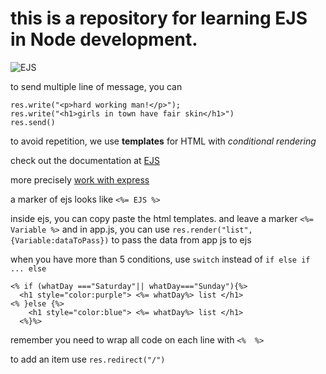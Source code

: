 # this is a repository for learning EJS in Node development.
![EJS](https://ejs.bootcss.com/assets/images/ejs-logo.png)

to send multiple line of message, you can
```
res.write("<p>hard working man!</p>");
res.write("<h1>girls in town have fair skin</h1>")
res.send()
```
to avoid repetition, we use **templates** for HTML with *conditional rendering*

check out the documentation at [EJS](https://ejs.co/)

more precisely [work with express](https://github.com/mde/ejs/wiki/Using-EJS-with-Express)

a marker of ejs looks like `<%= EJS %>`


inside ejs, you can copy paste the html templates. and leave a marker `<%= Variable %>`
and in app.js, you can use `res.render("list", {Variable:dataToPass})` to pass the data from app js to ejs

when you have more than 5 conditions, use `switch` instead of `if else if ... else`

```
<% if (whatDay ==="Saturday"|| whatDay==="Sunday"){%>
  <h1 style="color:purple"> <%= whatDay%> list </h1>
<% }else {%>
    <h1 style="color:blue"> <%= whatDay%> list </h1>
  <%}%>
```
remember you need to wrap all code on each line with `<%  %>`

to add an item use `res.redirect("/")`
